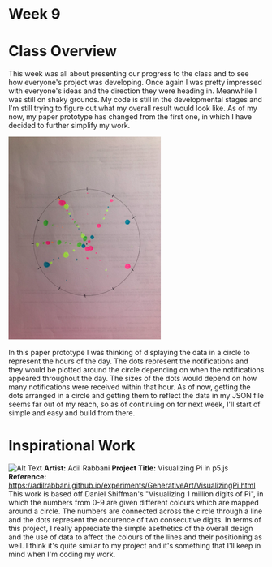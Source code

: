 # Week 9

# Class Overview
This week was all about presenting our progress to the class and to see how everyone's project was developing. Once again I was pretty impressed with everyone's ideas and the direction they were heading in. Meanwhile I was still on shaky grounds. My code is still in the developmental stages and I'm still trying to figure out what my overall result would look like. As of my now, my paper prototype has changed from the first one, in which I have decided to further simplify my work. 

<img src= "https://github.com/aliceyu1111/Slave-to-the-Algorithm/blob/master/Week%209/Screen%20Shot%202020-10-23%20at%204.46.42%20pm.png" width ="300" /> 

In this paper prototype I was thinking of displaying the data in a circle to represent the hours of the day. The dots represent the notifications and they would be plotted around the circle depending on when the notifications appeared throughout the day. The sizes of the dots would depend on how many notifications were received within that hour. As of now, getting the dots arranged in a circle and getting them to reflect the data in my JSON file seems far out of my reach, so as of continuing on for next week, I'll start of simple and easy and build from there. 

# Inspirational Work


![Alt Text](https://media.giphy.com/media/qvRj1gyVapg0kZTPUd/giphy.gif)
**Artist:** Adil Rabbani
**Project Title:** Visualizing Pi in p5.js
**Reference:** https://adilrabbani.github.io/experiments/GenerativeArt/VisualizingPi.html
This work is based off Daniel Shiffman's "Visualizing 1 million digits of Pi", in which the numbers from 0-9 are given different colours which are mapped around a circle. The numbers are connected across the circle through a line and the dots represent the occurence of two consecutive digits. In terms of this project, I really appreciate the simple asethetics of the overall design and the use of data to affect the colours of the lines and their positioning as well. I think it's quite similar to my project and it's something that I'll keep in mind when I'm coding my work. 


